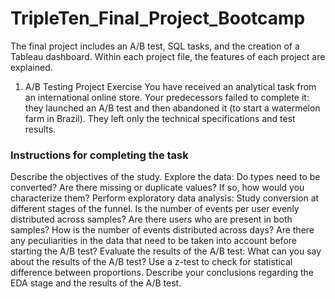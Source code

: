 # TripleTen_Final_Project_Bootcamp
The final project includes an A/B test, SQL tasks, and the creation of a Tableau dashboard. Within each project file, the features of each project are explained.

1. A/B Testing Project
Exercise
You have received an analytical task from an international online store. Your predecessors failed to complete it: they launched an A/B test and then abandoned it (to start a watermelon farm in Brazil). They left only the technical specifications and test results.
### Instructions for completing the task
Describe the objectives of the study.
Explore the data:
Do types need to be converted?
Are there missing or duplicate values? If so, how would you characterize them?
Perform exploratory data analysis:
Study conversion at different stages of the funnel.
Is the number of events per user evenly distributed across samples?
Are there users who are present in both samples?
How is the number of events distributed across days?
Are there any peculiarities in the data that need to be taken into account before starting the A/B test?
Evaluate the results of the A/B test:
What can you say about the results of the A/B test?
Use a z-test to check for statistical difference between proportions.
Describe your conclusions regarding the EDA stage and the results of the A/B test.
